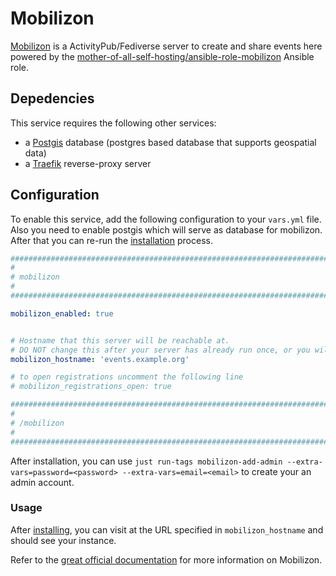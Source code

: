# Mobilizon

[Mobilizon](https://joinmobilizon.org/en/) is a ActivityPub/Fediverse server to create and share events here powered by the [mother-of-all-self-hosting/ansible-role-mobilizon](https://github.com/mother-of-all-self-hosting/ansible-role-mobilizon) Ansible role.

## Depedencies


This service requires the following other services:

- a [Postgis](postgis.md) database (postgres based database that supports geospatial data)
- a [Traefik](traefik.md) reverse-proxy server

## Configuration

To enable this service, add the following configuration to your `vars.yml` file. Also you need to enable postgis which will serve as database for mobilizon.
After that you can re-run the [installation](../installing.md) process.

```yaml
########################################################################
#                                                                      #
# mobilizon                                                            #
#                                                                      #
########################################################################

mobilizon_enabled: true


# Hostname that this server will be reachable at.
# DO NOT change this after your server has already run once, or you will break things!
mobilizon_hostname: 'events.example.org'

# to open registrations uncomment the following line
# mobilizon_registrations_open: true

########################################################################
#                                                                      #
# /mobilizon                                                           #
#                                                                      #
########################################################################
```

After installation, you can use `just run-tags mobilizon-add-admin --extra-vars=password=<password> --extra-vars=email=<email>`
to create your an admin account.

### Usage

After [installing](../installing.md), you can visit at the URL specified in `mobilizon_hostname` and should see your instance.

Refer to the [great official documentation](https://docs.joinmobilizon.org/use/) for more information on Mobilizon.
